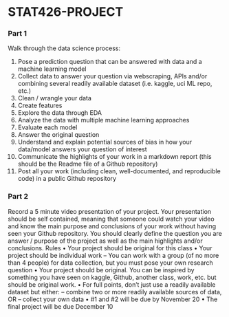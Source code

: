 # STAT426-PROJECT
### Part 1
Walk through the data science process:

1. Pose a prediction question that can be answered with data and a machine learning model
2. Collect data to answer your question via webscraping, APIs and/or combining several readily available
dataset (i.e. kaggle, uci ML repo, etc.)
3. Clean / wrangle your data
4. Create features
5. Explore the data through EDA
6. Analyze the data with multiple machine learning approaches
7. Evaluate each model
8. Answer the original question
9. Understand and explain potential sources of bias in how your data/model answers your question of
interest
10. Communicate the highlights of your work in a markdown report (this should be the Readme file of a
Github repository)
11. Post all your work (including clean, well-documented, and reproducible code) in a public Github
repository
### Part 2
Record a 5 minute video presentation of your project. Your presentation should be self contained, meaning
that someone could watch your video and know the main purpose and conclusions of your work without
having seen your Github repository. You should clearly define the question you are answer / purpose of the
project as well as the main highlights and/or conclusions.
Rules
• Your project should be original for this class
• Your project should be individual work
– You can work with a group (of no more than 4 people) for data collection, but you must pose
your own research question
• Your project should be original. You can be inspired by something you have seen on kaggle, Github,
another class, work, etc. but should be original work.
• For full points, don’t just use a readily available dataset but either:
– combine two or more readily available sources of data, OR
– collect your own data
• #1 and #2 will be due by November 20
• The final project will be due December 10
